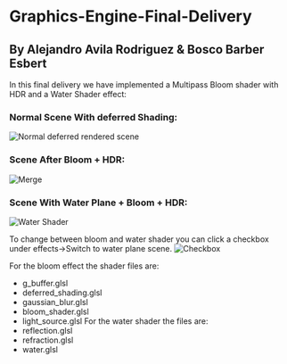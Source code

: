 # Graphics-Engine-Final-Delivery
## By Alejandro Avila Rodriguez & Bosco Barber Esbert
In this final delivery we have implemented a Multipass Bloom shader with HDR and a Water Shader effect:
### Normal Scene With deferred Shading:
![Normal deferred rendered scene](https://github.com/boscobarberesbert/Graphics-Engine-Final-Delivery/assets/46872250/589dadb4-ef84-49d0-ae94-142be5ffbf96)
### Scene After Bloom + HDR:
![Merge](https://github.com/boscobarberesbert/Graphics-Engine-Final-Delivery/assets/46872250/3246649f-9aaa-4280-8f1d-016db42675a0)
### Scene With Water Plane + Bloom + HDR:
![Water Shader](https://github.com/boscobarberesbert/Graphics-Engine-Final-Delivery/assets/46872250/4a540ddd-5f8b-4724-b6f4-f8271e19efcc)

To change between bloom and water shader you can click a checkbox under effects->Switch to water plane scene. 
![Checkbox](https://github.com/boscobarberesbert/Graphics-Engine-Final-Delivery/assets/46872250/339a9690-6009-42fb-9290-c3a8e85b4954)

For the bloom effect the shader files are:
- g_buffer.glsl
- deferred_shading.glsl
- gaussian_blur.glsl
- bloom_shader.glsl
- light_source.glsl
For the water shader the files are:
- reflection.glsl
- refraction.glsl
- water.glsl


